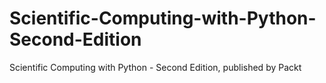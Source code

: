 # Scientific-Computing-with-Python-Second-Edition
Scientific Computing with Python - Second Edition, published by Packt
